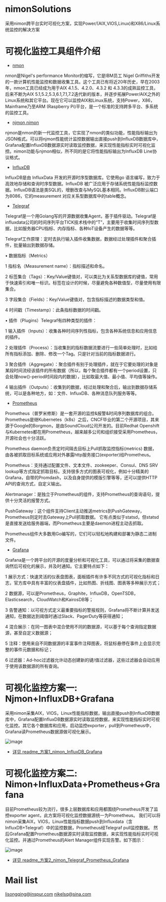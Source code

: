 # nimonSolutions
采用nimon跨平台实时可视化方案，实现Power/(AIX,VIOS,Linux)和X86/Linux系统监控的解决方案

# 可视化监控工具组件介绍

* [nmon](http://nmon.sourceforge.net/pmwiki.php?n=Main.HomePage)

nmon是Nigel's performance Monitor的缩写，它是IBM员工 Nigel Griffiths开发的一款计算机性能监控和数据收集工具。这个工具已有将近20年历史，早在2003年，nmon工具已经成为用于AIX 4.1.5、4.2.0、4.3.2 和 4.3.3的成熟监控工具，后来不断为AIX 5.1,5.2,5.3,6.1,7.1,7.2迭代新的版本，并逐步拓展Power/AIX之外的Linux系统和其它平台。现在它可以监控AIX和Linux系统，支持Power，X86，Mainframe乃至ARM (Raspberry Pi)平台，是一个标准的支持跨多平台、多系统的监控工具。

* [njmon,nimon](https://tinyurl.com/njmon)

njmon是nmon的新一代监控工具，它实现了nmon的类似功能，性能指标输出为JSON格式。可以将njmon性能统计监控数据输出直接push到InfluxDB数据库中，Grafana配置InfluxDB数据源实时读取监控数据，来实现性能指标实时可视化监控。nimon功能与njmon相似，所不同的是它将性能指标输出为InfluxDB Line协议格式。

* [InfluxDB](https://www.power-devops.com/influxdb)

InfluxDB是由 InfluxData 开发的开源时序型数据库。它使用go 语言编写，致力于高效地存储和查询时序型数据。InfluxDB 被广泛应用于存储系统性能指标监控数据。InfluxDB语法是类SQL的，增删改查与MySQL基本相同。InfluxDB默认端口为8086，它的measurement 对应关系型数据库中的table概念。

* [Telegraf](https://www.power-devops.com/telegraf)

Telegraf是一个用Golang写的开源数据收集Agent，基于插件驱动。Telegraf是influxdata公司的时间序列平台TICK技术栈中的“T”，主要用于收集时间序列型数据，比如服务器CPU指标、内存指标、各种IoT设备产生的数据等等。

Telegraf工作原理：定时去执行输入插件收集数据，数据经过处理插件和聚合插件，批量输出到数据存储。

•	数据指标（Metrics）

  1	指标名（Measurement name）：指标描述和命名。

  2	标签集合（Tags）：Key/Value键值对，可以类比为关系型数据库的键值，常用于快速索引和唯一标识。标签在设计的时候，尽量避免各种数值型，尽量使用有限集合。

  3	字段集合（Fields）：Key/Value键值对，包含指标描述的数据类型和值。

  4	时间戳（Timestamp）：此条指标数据的时间戳。

•	插件（Plugins）Telegraf有四种类型的插件：

  1	输入插件（Inputs）：收集各种时间序列性指标，包含各种系统信息和应用信息的插件。
 
  2	处理插件（Process）：当收集到的指标数据流要进行一些简单处理时，比如给所有指标添加、删除、修改一个Tag。只是针对当前的指标数据进行。

  3	聚合插件（Aggregate）：聚合插件有别于处理插件，就在于它要处理的对象是某段时间流经该插件的所有数据（所以，每个聚合插件都有一个period设置，只会处理now()-period时间段内的数据），比如取最大值、最小值、平均值等操作。

  4	输出插件（Outputs）：收集到的数据，经过处理和聚合后，输出到数据存储系统，可以是各种地方，如：文件、InfluxDB、各种消息队列服务等等。
   
* [Prometheus](https://prometheus.io)

Prometheus（普罗米修斯）是一套开源的监控&报警&时间序列数据库的组合。Prometheus是继Kubernetes（k8s）之后，CNCF毕业的第二个开源项目，其来源于Google的Borgmon，是由SoundCloud公司开发的。目前Redhat Openshift与Kubernetes都在用Prometheus，越来越多公司和组织接受采用Prometheus，开源社会也十分活跃。

Prometheus daemon负责定时间隔去目标上Pull抓取监控指标(metrics) 数据，由各被抓取目标系统或应用对外暴露http服务接口(exporter)给Prometheus。

Prometheus：支持通过配置文件、文本文件、zookeeper、Consul、DNS SRV lookup等方式指定抓取目标。支持很多方式的图表可视化，例如十分精美的Grafana，自带的Promdash，以及自身提供的模版引擎等等，还可以提供HTTP API的查询方式，自定义输出。

Alertmanager：是独立于Prometheus的组件，支持Prometheus的查询语句，提供十分灵活的报警方式。

PushGateway：这个组件支持Client主动推送metrics到PushGateway，Prometheus则定时去Gateway上Pull抓取数据。
它有点类似于statsd，但statsd是直接发送给服务器端，而Prometheus主要是daemon进程主动去抓取。

Prometheus组件大多数用Go编写的，它们可以轻松地构建和部署为静态二进制文件。

* [Grafana](https://www.power-devops.com/grafana)

Grafana是一个跨平台的开源的度量分析和可视化工具，可以通过将采集的数据查询然后可视化的展示，并及时通知。它主要特点如下：

  1 展示方式：快速灵活的仪表盘图表，面板插件有许多不同方式的可视化指标和日志，官方库中具有丰富的仪表盘插件，比如热图、折线图、图表等多种展示方式；

  2 数据源，可以是Prometheus，Graphite，InfluxDB，OpenTSDB，Elasticsearch，CloudWatch和KairosDB等；

  3 告警通知：以可视方式定义最重要指标的警报规则，Grafana将不断计算并发送通知，在数据达到阈值时通过Slack、PagerDuty等获得通知；

  4 混合展示：在同一图表中混合使用不同的数据源，可以基于每个查询指定数据源，甚至自定义数据源；

  5 注释：使用来自不同数据源的丰富事件注释图表，将鼠标悬停在事件上会显示完整的事件元数据和标记；

  6 过滤器：Ad-hoc过滤器允许动态创建新的键/值过滤器，这些过滤器会自动应用于使用该数据源的所有查询。

# 可视化监控方案一: Njmon+InfluxDB+Grafana

采用nimon采集AIX，VIOS，Linux性能指标数据，输出直接push到InfluxDB数据库中，Grafana配置InfluxDB数据源实时读取监控数据，来实现性能指标实时可视化监控。其它各个数据库和应用，启动监控exporter，pull到Prometheus中，Grafana读Prometheus数据源做可视化展示。

![image](https://github.com/DBres4Power/monitor_Power_AIX_Linux/blob/main/Solution_1_Njmon%2BInfluxDB%2BGrafana/Solution_1.jpg)

* [详见 readme_方案1_nimon_InfluxDB_Grafana](https://github.com/powerfans/nimonSolutions/blob/main/readme_%E6%96%B9%E6%A1%881_nimon_InfluxDB_Grafana.md)

# 可视化监控方案二: Nimon+InfluxData+Prometheus+Grafana

目前Prometheus较为流行，很多上层数据库和应用都围绕Prometheus开发了监控exporter agent，此方案将可视化监控数据源统一为Prometheus。
我们可以将nimon采集AIX，VIOS，Linux性能指标数据push到Influxdata（含InfluxDB+Telegraf）中的监控数据，Prometheus经Telegraf  pull监控数据。
然后Grafana配置Prometheus数据源实时读取监控数据，来实现性能指标实时可视化监控。并通过Prometheus的Alert Manager组件实现告警。如下图示：

![image](https://github.com/DBres4Power/monitor_Power_AIX_Linux/blob/main/Solution_2_Nimon%2BInfluxData%2BPrometheus%2BGrafana/Solution_2.jpg)

* [详见 readme_方案2_nimon_Telegraf_Prometheus_Grafana](https://github.com/DBres4Power/monitor_Power_AIX_Linux/blob/main/Solution_2_Nimon%2BInfluxData%2BPrometheus%2BGrafana/Solution_2_Readme.md)

# Mail list

lisongqing@inspur.com
nikelsq@sina.com
